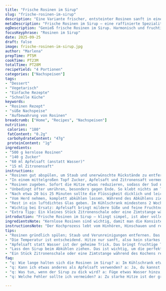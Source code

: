 ```yaml
---
title: "Frische Rosinen im Sirup"
slug: "frische-rosinen-im-sirup"
description: "Eine Variante frischer, entsteinter Rosinen sanft in einem Zitronen-Zuckersirup erhitzt. Statt Wasser verwendete ich Apfelsaft, um eine fruchtige Tiefe zu schaffen. Geduld ist entscheidend; die Rosinen sollen glasig werden, der Sirup sirupartig, aber nicht zu dickflüssig. Das Gericht ist vielseitig einsetzbar, von Joghurttoppings bis hin zu Backzutaten. Ideal für Vegetarier, Veganer und allergikerfreundlich. Kühlung verlängert die Haltbarkeit. Kleine Anpassungen bei Zucker und Kochzeit ermöglichen individuelle Abstimmung, etwa weniger Süße oder mehr Fruchtigkeit. Visuelle und olfaktorische Hinweise sind oft verlässlicher als Zeitangaben allein."
metaDescription: "Frische Rosinen im Sirup – eine raffinierte Spezialität. Entdecke die feinen Nuancen in Geschmack und Textur; ideal für viele Gerichte"
ogDescription: "Genieß frische Rosinen im Sirup. Harmonisch und fruchtig; perfekter Genuss für Desserts und Gebäck."
focusKeyphrase: "Rosinen im Sirup"
date: 2025-09-25
draft: false
image: frische-rosinen-im-sirup.jpg
author: "Marlena"
prepTime: PT5M
cookTime: PT23M
totalTime: PT28M
recipeYield: "4 Portionen"
categories: ["Nachspeisen"]
tags:
- "Dessert"
- "Vegetarisch"
- "Einfache Rezepte"
- "Schnelle Küche"
keywords:
- "Rosinen Rezept"
- "süße Nachspeise"
- "Aufbewahrung von Rosinen"
breadcrumb: ["Home", "Recipes", "Nachspeisen"]
nutrition: 
 calories: "180"
 fatContent: "0.2g"
 carbohydrateContent: "47g"
 proteinContent: "1g"
ingredients:
- "500 g kernlose Rosinen"
- "140 g Zucker"
- "60 ml Apfelsaft (anstatt Wasser)"
- "15 ml Zitronensaft"
instructions:
- "Rosinen gut abspülen, um Staub und unerwünschte Rückstände zu entfernen. Das ist wichtig, sonst kann der Sirup getrübt schmecken."
- "In einem mittelgroßen Topf Zucker, Apfelsaft und Zitronensaft vermengen. Auf mittlerer Hitze langsam erwärmen, bis sich der Zucker vollständig auflöst. Das leise Blubbern zeigt die richtige Temperatur an, nicht zu stark, um kein Anbrennen zu riskieren."
- "Rosinen zugeben. Sofort die Hitze etwas reduzieren, sodass der Sud nur sanft köchelt – kleine Bläschen, keine heftigen Sprudel. Das fördert die langsame Aufnahme der Flüssigkeit."
- "Unbedingt öfter umrühren, besonders gegen Ende. So klebt nichts am Topfboden fest – ein häufiger Fehler. Wer Bewegung verpasst, riskiert verbrannten Geschmack."
- "Nach etwa 20 bis 25 Minuten sollte die Flüssigkeit dicklich und leicht sirupartig sein, die Rosinen durchscheinend und prall. Eine Rosine zwischendurch probieren. Wenn sie trocken scheint, weiter köcheln lassen, aber ohne zu überhitzen."
- "Vom Herd nehmen, komplett abkühlen lassen. Während des Abkühlens zieht der Sirup noch nach, die Konsistenz verbessert sich."
- "Rest in ein luftdichtes Glas geben. Im Kühlschrank mindestens 2 Wochen haltbar. Achtung bei Lagerung: unbedingt mit sauberen Löffeln entnehmen."
- "Wichtig bei Ersatz: Apfelsaft bringt mildere Süße und feine Fruchtnoten; Wasser macht neutraler, klassisch. Mit Honig statt Zucker möglich, dauert dann etwas länger."
- "Extra Tipp: Ein kleines Stück Zitronenschale oder eine Zimtstange während des Kochens zugeben kann interessante Aromen bringen, vorsichtig dosieren."
introduction: "Frische Rosinen im Sirup – klingt simpel, ist aber voller Feinheiten. Ich habe oft zu topfig gekochten, schmeckarmen Rosinen geführt, weil ich die Kochzeit strikt abgemessen habe. Die Tricks liegen im genauen Beobachten: Rosinen sollen prall und fast gläsern wirken, der Sirup dicklich, nicht zu schwer. Apfelsaft als Flüssigkeit bringt eine überraschende Balance, wirkt nie langweilig. Zitronensaft ist Pflicht, sonst wirkt das Ganze fad und zu süß. Ein ständiges Rühren am Ende verhindert Anbrennen und garantiert eine gleichmäßige Konsistenz. Zum Schluss das Abkühlen darf man nicht unterschätzen – da entwickelt sich die Textur vollständig. Ideal als Basis oder direkt zum Löffeln, besonders im Joghurt entfalten sich die Aromen noch mehr."
ingredientsNote: "Kernlose Rosinen sind wichtig, damit man die Konsistenz gut kontrollieren kann und keine harten Fruchtkerne stören. Zucker lässt sich fast immer etwas reduzieren, jedoch nicht unter ca. 125g, weil sonst der Sirup zu dünn wird. Apfelsaft ersetzt Wasser, bringt aber auch natürlich vorhandene Fruchtsäuren, die den Zitronensaft ergänzen; Zitronensaft ist zu säuerlich allein. Wer weniger Zucker möchte, kann mit Erythrit oder Ahornsirup experimentieren – letzterer verleiht interessante Noten, aber die Kochzeit sollte verlängert werden, bis die Konsistenz stimmt. Ohne Zitronensäure läuft alles leicht in eine zu süße und langweilige Richtung. Sauberes Arbeiten garantiert die lange Haltbarkeit; sonst entwickelt sich schnell Schimmel. Luftdichte Behälter sind Pflicht, am besten Kühlschranklagerung."
instructionsNote: "Der Kochprozess lebt vom Hinhören, Hinschauen und regelmäßigem Rühren. Anfangs steigt das Geräusch langsam, das Zuckerwasser blubbert leise. Wenn der Sirup zu heftig kocht, wird er bitter, deshalb Hitze reduzierst du unbedingt nachdem alle Zutaten im Topf sind. Rosinen werden erst durchsichtig, fast glänzend; ein fester Druck mit der Gabel verrät, ob sie durchgegart sind. Zähflüssiger Sirup klebt sichtbar an Löffel oder Topfwänden, ein Schlüsselzeichen. Keine Angst vor längerer Kochzeit, aber hohe Hitze vermeiden. Später wird oft die Ungeduld zum Problem. Nach Abkühlen im Kühlschrank kannst du die Rosinen noch ein paar Stunden durchziehen lassen – die Intensität wächst. Höre auf deine Sinne, nicht nur den Timer. Ein Stück Zimt oder Zitronenschale kann dazu, aber vergesse dann nicht, es vor dem Abfüllen zu entfernen."
tips:
- "Rosinen gründlich spülen; Staub und Verunreinigungen entfernen. Das hält den Sirup klar. Verwende kernlose Rosinen, die sind wichtiger als du denkst. Achte besonders auf die Textur der Rosinen am Ende. Sie sollten glasig und prall sein, nicht zäh. Wenn sie das nicht schaffen, verlängere die Kochzeit etwas."
- "Die Temperatur ist entscheidend. Hitze nur sanft, also kein starkes Sprudeln. Kleine Bläschen deuten auf die richtige Hitze hin. Umrühren ist Pflicht. Dies verhindert Anbrennen; ich habe das oft verpasst und dann ungenießbare Reste gehabt. Gefahr von Bitterstoffen steigt mit zu hoher Hitze."
- "Apfelsaft statt Wasser ist der geheime Trick. Das bringt fruchtige Tiefe. Der Sirup bleibt jedoch nicht zu süß. Wer damit experimentieren will, kann Honig verwenden. Das dauert aber länger und verändert die Konsistenz. Achte darauf, dass es nicht zu süß wird, ein spritziger Zitronensaft hilft da sehr."
- "Lass den Sirup beim Abkühlen ziehen. Das ist wichtig, um die perfekte Konsistenz zu erreichen. Zu frühes Kühlen kann die Textur beeinträchtigen. Bewahre sie gut verpackt auf. Luftdichte Behälter garantieren, dass der Sirup nicht schnell schimmelt. Verwende saubere Löffel, um Kontamination zu vermeiden."
- "Ein Stück Zitronenschale oder eine Zimtstange während des Kochens reinzugeben – das klingt ziemlich gut. Aber achte darauf, das vorher zu entfernen, bevor du abfüllst. Die Aromen intensivieren sich dadurch. Füge einen Hauch Muskatnuss hinzu, wenn du magst, das kann überraschend gut harmonieren."
faq:
- "q: Wie lange halten sich die Rosinen im Sirup? a: Im Kühlschrank etwa zwei Wochen. Aber achte darauf, saubere Löffel zu benutzen. Schimmel kann schnell auftreten. Luftdichte Behälter verlängern die Haltbarkeit. Du kannst sie auch einfrieren."
- "q: Kann ich etwas anderes als Apfelsaft verwenden? a: Ja, du kannst Traubensaft oder sogar Wasser nehmen. Aber dann wird der Sirup neutraler. Mische fruchtige Säfte für mehr Komplexität. Harte Säfte verlängern die Kochzeit; das kann zu ungenießbaren Ergebnissen führen."
- "q: Was tun, wenn der Sirup zu dick wird? a: Füge etwas Wasser hinzu, ganz vorsichtig. Diese wasserreiche Konsistenz kann die Dicke regulieren. Du kannst auch einen Becher Apfelsaft verwenden, um die Süße zu balancieren und den Geschmack aufzufrischen. Koche es danach erneut kurz auf."
- "q: Welche Fehler sollte ich vermeiden? a: Zu starke Hitze ist der größte Killer. Das kann Bitterstoffe erzeugen. Vergiss das ständige Rühren nicht. Gelegentliches Umrühren ist entscheidend. Mach das, bis der Sirup den gewünschten Zustand erreicht hat."

---
```

